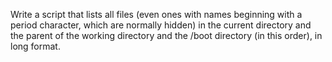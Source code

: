 Write a script that lists all files (even ones with names beginning with a period character, which are normally hidden) in the current directory and the parent of the working directory and the /boot directory (in this order), in long format.
